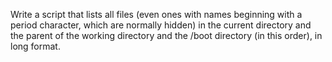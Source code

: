 Write a script that lists all files (even ones with names beginning with a period character, which are normally hidden) in the current directory and the parent of the working directory and the /boot directory (in this order), in long format.
